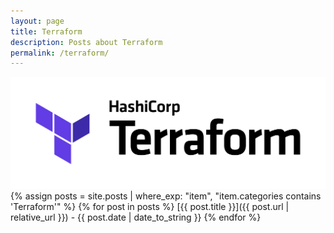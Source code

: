 ```yaml
---
layout: page
title: Terraform
description: Posts about Terraform
permalink: /terraform/
---
```

![terraform](/assets/terraform.png)
{% assign posts = site.posts | where_exp: "item", "item.categories contains 'Terraform'" %}
{% for post in posts %}
  [{{ post.title }}]({{ post.url | relative_url }}) - {{ post.date | date_to_string }}
{% endfor %}